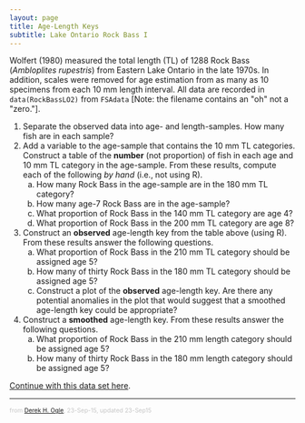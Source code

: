 ```yaml
---
layout: page
title: Age-Length Keys
subtitle: Lake Ontario Rock Bass I
---
```


<style type="text/css">
ol ol { list-style-type: lower-alpha; }
</style>

Wolfert (1980) measured the total length (TL) of 1288 Rock Bass (*Ambloplites rupestris*) from Eastern Lake Ontario in the late 1970s.  In addition, scales were removed for age estimation from as many as 10 specimens from each 10 mm length interval.  All data are recorded in `data(RockBassLO2)` from `FSAdata` [Note: the filename contains an "oh" not a "zero."].

1. Separate the observed data into age- and length-samples.  How many fish are in each sample?
1. Add a variable to the age-sample that contains the 10 mm TL categories.  Construct a table of the **number** (not proportion) of fish in each age and 10 mm TL category in the age-sample.  From these results, compute each of the following *by hand* (i.e., not using R).
    1. How many Rock Bass in the age-sample are in the 180 mm TL category?
    1. How many age-7 Rock Bass are in the age-sample?
    1. What proportion of Rock Bass in the 140 mm TL category are age 4?
    1. What proportion of Rock Bass in the 200 mm TL category are age 8?
1. Construct an **observed** age-length key from the table above (using R).  From these results answer the following questions.
    1. What proportion of Rock Bass in the 210 mm TL category should be assigned age 5?
    1. How many of thirty Rock Bass in the 180 mm TL category should be assigned age 5?
    1. Construct a plot of the **observed** age-length key.  Are there any potential anomalies in the plot that would suggest that a smoothed age-length key could be appropriate?
1. Construct a **smoothed** age-length key.  From these results answer the following questions.
    1. What proportion of Rock Bass in the 210 mm length category should be assigned age 5?
    1. How many of thirty Rock Bass in the 180 mm length category should be assigned age 5?

[Continue with this data set here](ALK_LORockBass_2.html).

---
<p style="font-size: 0.75em; color: c6c6c6;">from <a href="http://derekogle.com">Derek H. Ogle</a>, 23-Sep-15, updated 23-Sep15</p>

